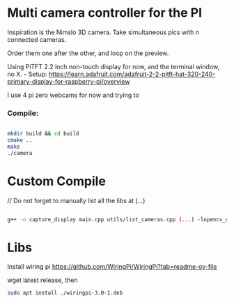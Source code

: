 # Multi camera controller for the PI

Inspiration is the Nimslo 3D camera.
Take simultaneous pics with n connected cameras.

Order them one after the other, and loop on the preview.

Using PiTFT 2.2 inch non-touch display for now, and the
terminal window, no X. - Setup: https://learn.adafruit.com/adafruit-2-2-pitft-hat-320-240-primary-display-for-raspberry-pi/overview


I use 4 pi zero webcams for now and trying to 


### Compile:

```bash

mkdir build && cd build
cmake ..
make
./camera

```

# Custom Compile

// Do not forget to manually list all the libs at (...)
```bash

g++ -o capture_display main.cpp utils/list_cameras.cpp (...) -lopencv_core -lopencv_imgproc -lopencv_videoio -lopencv_highgui -I/usr/include/opencv4 $(pkg-config --cflags --libs opencv4)

```

# Libs
Install wiring pi https://github.com/WiringPi/WiringPi?tab=readme-ov-file

wget latest release, then
```bash
sudo apt install ./wiringpi-3.0-1.deb
```